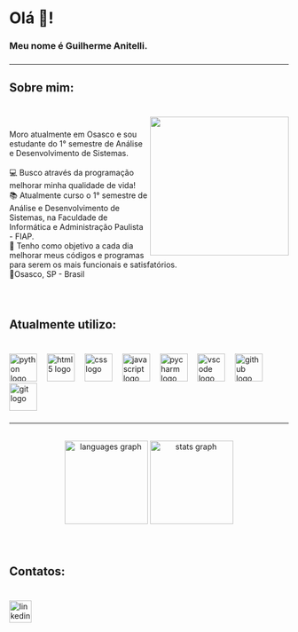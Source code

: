 <h1 align="left">Olá 👋!</h1>

<h3 align="left">Meu nome é Guilherme Anitelli.</h3>

###
------


<h2 align="left">Sobre mim:</h2>

###

<br clear="both">

<img align="right" height="250" src="https://cdn.pixabay.com/photo/2016/12/26/08/41/coding-1931667_1280.png"  />

###

<p align="left">Moro atualmente em Osasco e sou estudante do 1° semestre de Análise e Desenvolvimento de Sistemas.<br><br>💻 Busco através da programação melhorar minha qualidade de vida!<br>📚 Atualmente curso o 1° semestre de Análise e Desenvolvimento de Sistemas, na Faculdade de Informática e Administração Paulista - FIAP. <br>🎯 Tenho como objetivo a cada dia melhorar meus códigos e programas para serem os mais funcionais e satisfatórios.<br>📍Osasco, SP - Brasil</p>

###

<br clear="both">

<h2 align="left">Atualmente utilizo:</h2>

###

<br clear="both">

<div align="left">
  <img src="https://skillicons.dev/icons?i=py" height="50" alt="python logo"  />
  <img width="10" />
  <img src="https://skillicons.dev/icons?i=html" height="50" alt="html5 logo"  />
  <img width="10" />
  <img src="https://skillicons.dev/icons?i=css" height="50" alt="css logo"  />
  <img width="10" />
  <img src="https://cdn.simpleicons.org/javascript/F7DF1E" height="50" alt="javascript logo"  />
  <img width="10" />
  <img src="https://skillicons.dev/icons?i=pycharm" height="50" alt="pycharm logo"  />
  <img width="10" />
  <img src="https://skillicons.dev/icons?i=vscode" height="50" alt="vscode logo"  />
  <img width="10" />
  <img src="https://skillicons.dev/icons?i=github" height="50" alt="github logo"  />
  <img width="10" />
  <img src="https://skillicons.dev/icons?i=git" height="50" alt="git logo"  />
</div>

###
------
<br clear="both">

<div align="center">
  <img src="https://github-readme-stats.vercel.app/api/top-langs?username=guilhermeanitelli&locale=pt-br&hide_title=false&layout=compact&card_width=320&langs_count=5&theme=radical&hide_border=false&order=2" height="150" alt="languages graph" /> 
  <img src="https://github-readme-stats.vercel.app/api?username=guilhermeanitelli&hide_title=false&hide_rank=false&show_icons=true&include_all_commits=true&count_private=true&disable_animations=false&theme=radical&locale=pt-br&hide_border=false&order=1" height="150" alt="stats graph"  />
</div>

###

<br clear="both">

<h2 align="left">Contatos:</h2>

###

<br clear="both">

<div align="left">
  <a href="https://linkedin.com/in/guilherme-anitelli" target="_blank">
    <img src="https://img.shields.io/static/v1?message=LinkedIn&logo=linkedin&label=&color=0077B5&logoColor=white&labelColor=&style=for-the-badge" height="40" alt="linkedin logo"  />
  </a>
</div>

###
